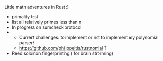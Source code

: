 Little math adventures in Rust
:)

- primality test
- list all relatively primes less than n
- In progress on sumcheck protocol
- - Current challenges: to implement or not to implement my polynomial parser?
  - https://github.com/philippeitis/rustnomial ?
- Reed solomon fingerprinting ( for brain strorming)


